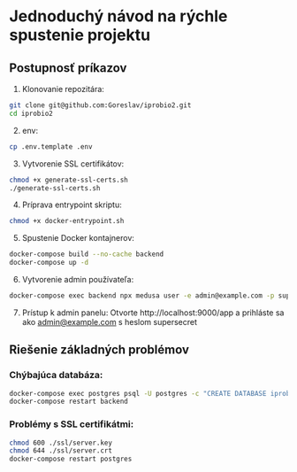 # Jednoduchý návod na rýchle spustenie projektu

## Postupnosť príkazov

1. Klonovanie repozitára:
```bash
git clone git@github.com:Goreslav/iprobio2.git
cd iprobio2
```
2. env:
```bash
cp .env.template .env
```

3. Vytvorenie SSL certifikátov:
```bash
chmod +x generate-ssl-certs.sh
./generate-ssl-certs.sh
```

4. Príprava entrypoint skriptu:
```bash
chmod +x docker-entrypoint.sh
```

5. Spustenie Docker kontajnerov:
```bash
docker-compose build --no-cache backend
docker-compose up -d
```

6. Vytvorenie admin používateľa:
```bash
docker-compose exec backend npx medusa user -e admin@example.com -p supersecret
```

7. Prístup k admin panelu:
   Otvorte http://localhost:9000/app a prihláste sa ako admin@example.com s heslom supersecret

## Riešenie základných problémov

### Chýbajúca databáza:
```bash
docker-compose exec postgres psql -U postgres -c "CREATE DATABASE iprobioDb"
docker-compose restart backend
```

### Problémy s SSL certifikátmi:
```bash
chmod 600 ./ssl/server.key
chmod 644 ./ssl/server.crt
docker-compose restart postgres
```
